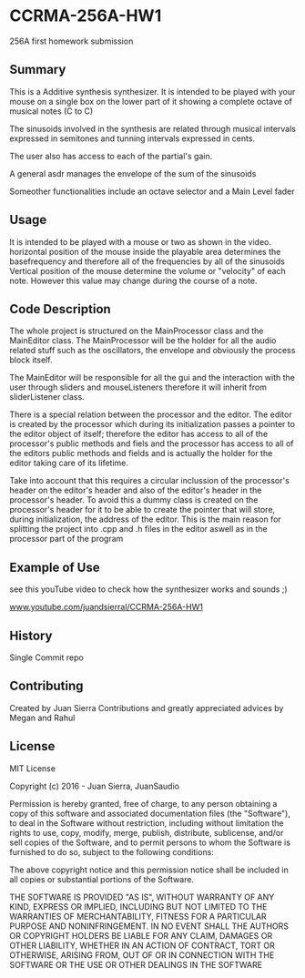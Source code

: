 # CCRMA-256A-HW1
256A first homework submission


## Summary

This is a Additive synthesis synthesizer.
It is intended to be played with your mouse on a single box on the lower part of it showing a complete octave of musical notes (C to C)

The sinusoids involved in the synthesis are related through musical intervals expressed in semitones and
tunning intervals expressed in cents.

The user also has access to each of the partial's gain.

A general asdr manages the envelope of the sum of the sinusoids

Someother functionalities include an octave selector and a Main Level fader

## Usage

It is intended to be played with a mouse or two as shown in the video.
horizontal position of the mouse inside the playable area determines the basefrequency and therefore all of the frequencies by all of the sinusoids
Vertical position of the mouse determine the volume or "velocity" of each note. However this value may change during the course of a note.

## Code Description

The whole project is structured on the MainProcessor class and the MainEditor class.
The MainProcessor will be the holder for all the audio related stuff such as the oscillators, the envelope and obviously the  process block itself.

The MainEditor will be responsible for all the gui and the interaction with the user through sliders and mouseListeners
therefore it will inherit from sliderListener class.

There is a special relation between the processor and the editor.
The editor is created by the processor which during its initialization passes a pointer to the editor object of itself;
therefore the editor has access to all of the processor's public methods and fiels and the processor has access to all of
the editors public methods and fields and is actually the holder for the editor taking care of its lifetime.

Take into account that this requires a circular inclussion of the processor's header on the  editor's header and also of the editor's header in the processor's header. To avoid this a dummy class is created on the processor's header for it to be able to create the pointer that will store, during initialization, the address of the editor. This is the main reason for splitting the project into .cpp and .h files in the editor aswell as in the processor part of the program

## Example of Use

see this youTube video to check how the synthesizer works and sounds ;)

www.youtube.com/juandsierral/CCRMA-256A-HW1

## History

Single Commit repo

## Contributing

Created by Juan Sierra
Contributions and greatly appreciated advices by Megan and Rahul

## License

MIT License

Copyright (c) 2016 - Juan Sierra, JuanSaudio

Permission is hereby granted, free of charge, to any person obtaining a copy
of this software and associated documentation files (the "Software"), to deal
in the Software without restriction, including without limitation the rights
to use, copy, modify, merge, publish, distribute, sublicense, and/or sell
copies of the Software, and to permit persons to whom the Software is
furnished to do so, subject to the following conditions:

The above copyright notice and this permission notice shall be included in all
copies or substantial portions of the Software.

THE SOFTWARE IS PROVIDED "AS IS", WITHOUT WARRANTY OF ANY KIND, EXPRESS OR
IMPLIED, INCLUDING BUT NOT LIMITED TO THE WARRANTIES OF MERCHANTABILITY,
FITNESS FOR A PARTICULAR PURPOSE AND NONINFRINGEMENT. IN NO EVENT SHALL THE
AUTHORS OR COPYRIGHT HOLDERS BE LIABLE FOR ANY CLAIM, DAMAGES OR OTHER
LIABILITY, WHETHER IN AN ACTION OF CONTRACT, TORT OR OTHERWISE, ARISING FROM,
OUT OF OR IN CONNECTION WITH THE SOFTWARE OR THE USE OR OTHER DEALINGS IN THE
SOFTWARE
